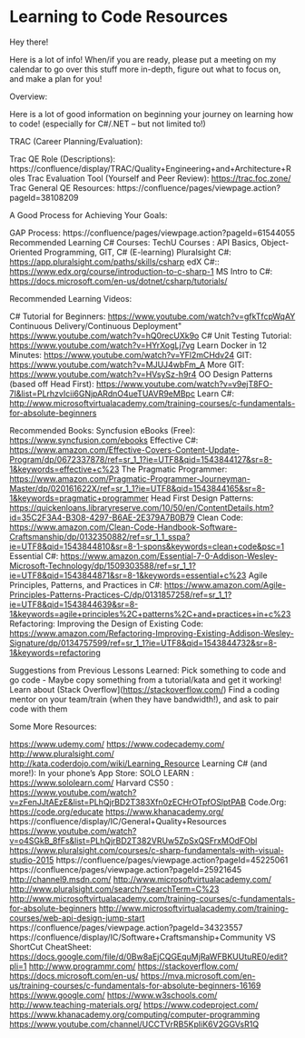 # Learning to Code Resources

Hey there!

Here is a lot of info! When/if you are ready, please put a meeting on my calendar to go over this stuff more in-depth, figure out what to focus on, and make a plan for you!

  

Overview:

Here is a lot of good information on beginning your journey on learning how to code! (especially for C#/.NET – but not limited to!)

  

TRAC (Career Planning/Evaluation):

Trac QE Role (Descriptions): https://confluence/display/TRAC/Quality+Engineering+and+Architecture+Roles
Trac Evaluation Tool (Yourself and Peer Review): https://trac.foc.zone/
Trac General QE Resources: https://confluence/pages/viewpage.action?pageId=38108209
  

A Good Process for Achieving Your Goals:

GAP Process: https://confluence/pages/viewpage.action?pageId=61544055 
Recommended Learning C# Courses:
TechU Courses : API Basics, Object-Oriented Programming, GIT, C# (E-learning)
Pluralsight C#: https://app.pluralsight.com/paths/skills/csharp
edX C#:: https://www.edx.org/course/introduction-to-c-sharp-1
MS Intro to C#: https://docs.microsoft.com/en-us/dotnet/csharp/tutorials/


Recommended Learning Videos:

C# Tutorial for Beginners: https://www.youtube.com/watch?v=gfkTfcpWqAY
Continuous Delivery/Continuous Deployment" https://www.youtube.com/watch?v=hQ0recUXk9o
C# Unit Testing Tutorial: https://www.youtube.com/watch?v=HYrXogLj7vg
Learn Docker in 12 Minutes: https://www.youtube.com/watch?v=YFl2mCHdv24
GIT: https://www.youtube.com/watch?v=MJUJ4wbFm_A
More GIT: https://www.youtube.com/watch?v=HVsySz-h9r4
OO Design Patterns (based off Head First): https://www.youtube.com/watch?v=v9ejT8FO-7I&list=PLrhzvIcii6GNjpARdnO4ueTUAVR9eMBpc
Learn C#: http://www.microsoftvirtualacademy.com/training-courses/c-fundamentals-for-absolute-beginners 
 

Recommended Books:
Syncfusion eBooks (Free): https://www.syncfusion.com/ebooks
Effective C#: https://www.amazon.com/Effective-Covers-Content-Update-Program/dp/0672337878/ref=sr_1_1?ie=UTF8&qid=1543844127&sr=8-1&keywords=effective+c%23
The Pragmatic Programmer: https://www.amazon.com/Pragmatic-Programmer-Journeyman-Master/dp/020161622X/ref=sr_1_1?ie=UTF8&qid=1543844165&sr=8-1&keywords=pragmatic+programmer
Head First Design Patterns: https://quickenloans.libraryreserve.com/10/50/en/ContentDetails.htm?id=35C2F3A4-B308-4297-B6AE-2E379A7B0B79
Clean Code: https://www.amazon.com/Clean-Code-Handbook-Software-Craftsmanship/dp/0132350882/ref=sr_1_1_sspa?ie=UTF8&qid=1543844810&sr=8-1-spons&keywords=clean+code&psc=1
Essential C#: https://www.amazon.com/Essential-7-0-Addison-Wesley-Microsoft-Technology/dp/1509303588/ref=sr_1_1?ie=UTF8&qid=1543844871&sr=8-1&keywords=essential+c%23
Agile Principles, Patterns, and Practices in C#: https://www.amazon.com/Agile-Principles-Patterns-Practices-C/dp/0131857258/ref=sr_1_1?ie=UTF8&qid=1543844639&sr=8-1&keywords=agile+principles%2C+patterns%2C+and+practices+in+c%23
Refactoring: Improving the Design of Existing Code: https://www.amazon.com/Refactoring-Improving-Existing-Addison-Wesley-Signature/dp/0134757599/ref=sr_1_1?ie=UTF8&qid=1543844732&sr=8-1&keywords=refactoring
 

Suggestions from Previous Lessons Learned:
Pick something to code and go code - Maybe copy something from a tutorial/kata and get it working!
Learn about (Stack Overflow](https://stackoverflow.com/)
Find a coding mentor on your team/train (when they have bandwidth!), and ask to pair code with them
 

Some More Resources:

https://www.udemy.com/
https://www.codecademy.com/
http://www.pluralsight.com/
http://kata.coderdojo.com/wiki/Learning_Resource
Learning C# (and more!): In your phone’s App Store: SOLO LEARN : https://www.sololearn.com/
Harvard CS50 : https://www.youtube.com/watch?v=zFenJJtAEzE&list=PLhQjrBD2T383Xfn0zECHrOTpfOSlptPAB
Code.Org: https://code.org/educate
https://www.khanacademy.org/
https://confluence/display/IC/General+Quality+Resources
https://www.youtube.com/watch?v=o4SGkB_8fFs&list=PLhQjrBD2T382VRUw5ZpSxQSFrxMOdFObl
https://www.pluralsight.com/courses/c-sharp-fundamentals-with-visual-studio-2015
https://confluence/pages/viewpage.action?pageId=45225061
https://confluence/pages/viewpage.action?pageId=25921645 
http://channel9.msdn.com/ 
http://www.microsoftvirtualacademy.com/ 
http://www.pluralsight.com/search/?searchTerm=C%23 
http://www.microsoftvirtualacademy.com/training-courses/c-fundamentals-for-absolute-beginners 
http://www.microsoftvirtualacademy.com/training-courses/web-api-design-jump-start 
https://confluence/pages/viewpage.action?pageId=34323557
https://confluence/display/IC/Software+Craftsmanship+Community
VS ShortCut CheatSheet: https://docs.google.com/file/d/0Bw8aEjCQGEquMjRaWFBKUUtuRE0/edit?pli=1
http://www.programmr.com/
https://stackoverflow.com/
https://docs.microsoft.com/en-us/
https://mva.microsoft.com/en-us/training-courses/c-fundamentals-for-absolute-beginners-16169
https://www.google.com/
https://www.w3schools.com/
http://www.teaching-materials.org/
https://www.codeproject.com/
https://www.khanacademy.org/computing/computer-programming
https://www.youtube.com/channel/UCCTVrRB5KpIiK6V2GGVsR1Q
